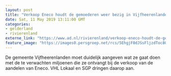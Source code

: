 ```yaml
---
layout: post
title: "Verkoop Eneco houdt de gemoederen weer bezig in Vijfheerenlanden"
date: Sat, 11 May 2019 13:11:00 GMT
categories: 
- gelderland 
- rivierenland 
externe_link: "https://www.ad.nl/rivierenland/verkoop-eneco-houdt-de-gemoederen-weer-bezig-in-vijfheerenlanden~a5e539e5/"
feature_image: "https://images0.persgroep.net/rcs/5EhgjF0dJSsFljzdToc8QQg32fU/diocontent/145783827/_fitwidth/400/?appId=21791a8992982cd8da851550a453bd7f&quality=0.7"
---
```


De gemeente Vijfheerenlanden moet duidelijk aangeven wat ze gaat doen met de te verwachten miljoenen die ze ontvangt bij de verkoop van de aandelen van Eneco. VHL Lokaal en SGP dringen daarop aan.
